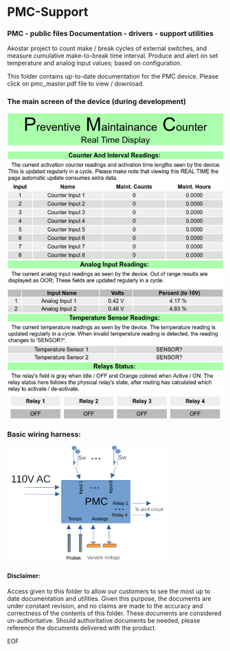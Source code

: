 # PMC-Support

### PMC - public files Documentation - drivers - support utilities

  Akostar project to count make / break cycles of external switches, and
measure cumulative make-to-break time interval. Produce and alert on set temperature and
analog input values; based on configuration.

 This folder contains up-to-date documentation for the PMC device. Please
 click on pmc_master.pdf file to view / download.

### The main screen of the device (during development)

![Screen Shot](screen.png)

### Basic wiring harness:

![Wiring](wire.png)

#### Disclaimer:

  Access given to this folder to allow our customers to see the most up to
date documentation and utilities. Given this purpose, the documents are under
constant revision, and no claims are made to the accuracy and correctness of the
contents of this folder. These documents are considered un-authoritative.
Should authoritative documents be needed, please reference the documents
delivered with the product.


 EOF


